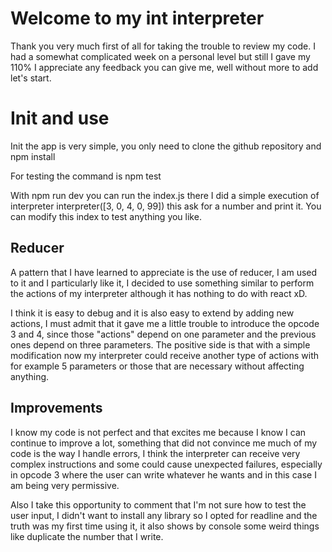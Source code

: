 ﻿# Welcome to my int interpreter

Thank you very much first of all for taking the trouble to review my code. I had a somewhat complicated week on a personal level but still I gave my 110% I appreciate any feedback you can give me, well without more to add let's start.

#  Init and use

Init the app is very simple, you only need to clone the github repository and npm install

For testing the command is npm test

With npm run dev you can run the index.js there I did a simple execution of interpreter interpreter([3, 0, 4, 0, 99]) this ask for a number and print it. You can modify this index to test anything you like.

## Reducer

A pattern that I have learned to appreciate is the use of reducer, I am used to it and I particularly like it, I decided to use something similar to perform the actions of my interpreter although it has nothing to do with react xD.

 I think it is easy to debug and it is also easy to extend by adding new actions,  I must admit  that it gave me a little trouble to introduce the opcode 3 and 4, since those "actions" depend on one parameter and the previous ones depend on three parameters. The positive side is that with a simple modification now my interpreter could receive another type of actions with for example 5 parameters or those that are necessary without affecting anything. 

## Improvements

I know my code is not perfect and that excites me because I know I can continue to improve a lot, something that did not convince me much of my code is the way I handle errors, I think the interpreter can receive very complex instructions and some could cause unexpected failures, especially in opcode 3 where the user can write whatever he wants and in this case I am being very permissive. 

Also I take this opportunity to comment that I'm not sure how to test the user input, I didn't want to install any library so I opted for readline and the truth was my first time using it, it also shows by console some weird things like duplicate the number that I write.


